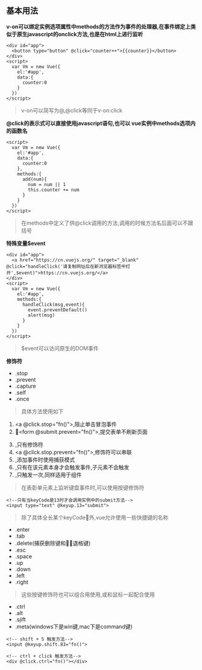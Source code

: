 ## 基本用法
**v-on可以绑定实例选项属性中methods的方法作为事件的处理器,在事件绑定上类似于原生javascript的onclick方法,也是在html上进行监听**
```
<div id="app">
  <button type="button" @click="counter++">{{counter}}</button>
</div>
<script>
  var Vm = new Vue({
    el:'#app',
    data:{
      counter:0
    }
  })
</script>
```
>v-on可以简写为@,@click等同于v-on:click

**@click的表示式可以直接使用javascript语句,也可以 vue实例中methods选项内的函数名**
```
<script>
  var Vm = new Vue({
    el:'#app',
    data:{
      counter:0
    },
    methods:{
      add(num){
        num = num || 1
        this.counter += num
      }
    }
  })
</script>
```
>在methods中定义了供@click调用的方法,调用的时候方法名后面可以不跟括号

**特殊变量$event**
```
<div id="app">
  <a href="https://cn.vuejs.org/" target="_blank" @click="handleClick('请复制网址后在新浏览器标签中打开',$event)">https://cn.vuejs.org/</a>
</div>
<script>
  var Vm = new Vue({
    el:'#app',
    methods:{
      handleClick(msg,event){
        event.preventDefault()
        alert(msg)
      }  
    }
  })
</script>
```
>$event可以访问原生的DOM事件

**修饰符**
- .stop
- .prevent
- .capture
- .self
- .once
>具体方法使用如下

1. <a @click.stop="fn()"></a>,阻止单击冒泡事件
2. <form @submit.prevent="fn()"></form>,提交表单不刷新页面
3. <form @submit.prevent></form>,只有修饰符
4. <a @click.stop.prevent="fn()"></a>,修饰符可以串联
5. <div @click.capture="fn()"></div>,添加事件时使用捕获模式
6. <div @click.self="fn()"></div>,只有在该元素本身才会触发事件,子元素不会触发
7. <div @click.once="fn()"></div>,只触发一次,同样适用于组件

>在表彰单元素上监听键盘事件时,可以使用按键修饰符
```
<!--只有当keyCode是13时才会调用实例中的submit方法-->
<input type="text" @keyup.13="submit">
```
>除了具体全长某个keyCode外,vue允许使用一些快捷键的名称
- .enter
- .tab
- .delete(捕获删除键和退格键)
- .esc
- .space
- .up
- .down
- .left
- .right
>这些按键修饰符也可以组合用使用,或和鼠标一起配合使用
- .ctrl
- .alt
- .sjift
- .meta(windows下是win键,mac下是command键)
```
<!-- shift + S 触发方法-->
<input @keyup.shift.83="fn()">

<!-- ctrl + click 触发方法-->
<div @click.ctrl="fn()"></div>
```

